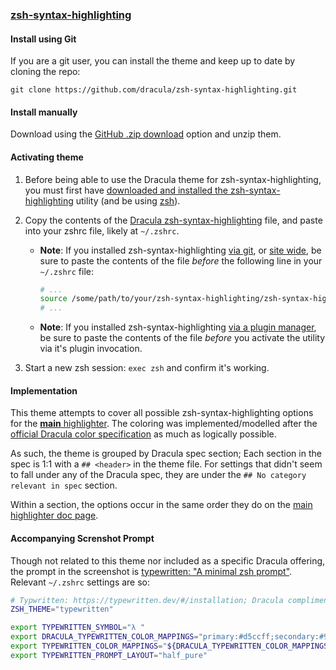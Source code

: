### [zsh-syntax-highlighting](https://github.com/zsh-users/zsh-syntax-highlighting)

#### Install using Git

If you are a git user, you can install the theme and keep up to date by cloning the repo:

    git clone https://github.com/dracula/zsh-syntax-highlighting.git

#### Install manually

Download using the [GitHub .zip download](https://github.com/dracula/zsh-syntax-highlighting/archive/master.zip) option and unzip them.

#### Activating theme

1. Before being able to use the Dracula theme for zsh-syntax-highlighting, you must first have [downloaded and installed the zsh-syntax-highlighting](https://github.com/zsh-users/zsh-syntax-highlighting/blob/master/INSTALL.md) utility (and be using [zsh](https://github.com/ohmyzsh/ohmyzsh/wiki/Installing-ZSH)).

2. Copy the contents of the [Dracula zsh-syntax-highlighting](https://github.com/dracula/zsh-syntax-highlighting/blob/master/zsh-syntax-highlighting.sh) file, and paste into your zshrc file, likely at `~/.zshrc`.

   * **Note**: If you installed zsh-syntax-highlighting [via git](https://github.com/zsh-users/zsh-syntax-highlighting/blob/master/INSTALL.md#in-your-zshrc), or [site wide](https://github.com/zsh-users/zsh-syntax-highlighting/blob/master/INSTALL.md#system-wide-installation), be sure to paste the contents of the file _before_ the following line in your `~/.zshrc` file:

      ```bash
      # ...
      source /some/path/to/your/zsh-syntax-highlighting/zsh-syntax-highlighting.zsh
      # ...
      ```

   * **Note**: If you installed zsh-syntax-highlighting [via a plugin manager](https://github.com/zsh-users/zsh-syntax-highlighting/blob/master/INSTALL.md#with-a-plugin-manager), be sure to paste the contents of the file _before_ you activate the utility via it's plugin invocation.

3. Start a new zsh session: `exec zsh` and confirm it's working.

#### Implementation

This theme attempts to cover all possible zsh-syntax-highlighting options for the [**main** highlighter](https://github.com/zsh-users/zsh-syntax-highlighting/blob/master/docs/highlighters/main.md). The coloring was implemented/modelled after the [official Dracula color specification](https://spec.draculatheme.com/) as much as logically possible.

As such, the theme is grouped by Dracula spec section; Each section in the spec is 1:1 with a `## <header>` in the theme file. For settings that didn't seem to fall under any of the Dracula spec, they are under the `## No category relevant in spec` section.

Within a section, the options occur in the same order they do on the [main highlighter doc page](https://github.com/zsh-users/zsh-syntax-highlighting/blob/master/docs/highlighters/main.md).

#### Accompanying Screnshot Prompt

Though not related to this theme nor included as a specific Dracula offering, the prompt in the screenshot is [typewritten: "A minimal zsh prompt"](https://typewritten.dev/#/). Relevant `~/.zshrc` settings are so:

```bash
# Typwritten: https://typewritten.dev/#/installation; Dracula compliment, purple based
ZSH_THEME="typewritten"

export TYPEWRITTEN_SYMBOL="λ "
export DRACULA_TYPEWRITTEN_COLOR_MAPPINGS="primary:#d5ccff;secondary:#9580ff;info_neutral_1:#d0ffcc;info_neutral_2:#ffffcc;info_special:#ff9580;info_negative:#ff5555;notice:#ffff80;accent:#d5ccff"
export TYPEWRITTEN_COLOR_MAPPINGS="${DRACULA_TYPEWRITTEN_COLOR_MAPPINGS}"
export TYPEWRITTEN_PROMPT_LAYOUT="half_pure"
```
